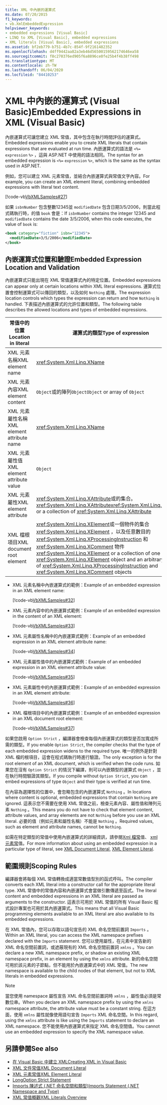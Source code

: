 ```yaml
---
title: XML 中內嵌的運算式
ms.date: 07/20/2015
f1_keywords:
- vb.XmlEmbeddedExpression
helpviewer_keywords:
- embedded expressions [Visual Basic]
- LINQ to XML [Visual Basic], embedded expressions
- XML literals [Visual Basic], embedded expressions
ms.assetid: bf2eb779-b751-4b7c-854f-9f2161482352
ms.openlocfilehash: d4ff9442aa82a3eb46d56500159562174646ea58
ms.sourcegitcommit: f8c270376ed905f6a8896ce0fe25b4f4b38ff498
ms.translationtype: MT
ms.contentlocale: zh-TW
ms.lasthandoff: 06/04/2020
ms.locfileid: "84410253"
---
```

# <a name="embedded-expressions-in-xml-visual-basic"></a><span data-ttu-id="5da99-102">XML 中內嵌的運算式 (Visual Basic)</span><span class="sxs-lookup"><span data-stu-id="5da99-102">Embedded Expressions in XML (Visual Basic)</span></span>
<span data-ttu-id="5da99-103">內嵌運算式可讓您建立 XML 常值，其中包含在執行時間評估的運算式。</span><span class="sxs-lookup"><span data-stu-id="5da99-103">Embedded expressions enable you to create XML literals that contain expressions that are evaluated at run time.</span></span> <span data-ttu-id="5da99-104">內嵌運算式的語法是 `<%=` `expression` `%>` ，這與 ASP.NET 中使用的語法相同。</span><span class="sxs-lookup"><span data-stu-id="5da99-104">The syntax for an embedded expression is `<%=` `expression` `%>`, which is the same as the syntax used in ASP.NET.</span></span>  
  
 <span data-ttu-id="5da99-105">例如，您可以建立 XML 元素常值，並結合內嵌運算式與常值文字內容。</span><span class="sxs-lookup"><span data-stu-id="5da99-105">For example, you can create an XML element literal, combining embedded expressions with literal text content.</span></span>  
  
 [!code-vb[VbXMLSamples#27](~/samples/snippets/visualbasic/VS_Snippets_VBCSharp/VbXMLSamples/VB/XMLSamples13.vb#27)]  
  
 <span data-ttu-id="5da99-106">如果 `isbnNumber` 包含整數12345並 `modifiedDate` 包含日期3/5/2006，則當此程式碼執行時，的值 `book` 會是：</span><span class="sxs-lookup"><span data-stu-id="5da99-106">If `isbnNumber` contains the integer 12345 and `modifiedDate` contains the date 3/5/2006, when this code executes, the value of `book` is:</span></span>  
  
```xml  
<book category="fiction" isbn="12345">  
  <modifiedDate>3/5/2006</modifiedDate>  
</book>  
```  
  
## <a name="embedded-expression-location-and-validation"></a><span data-ttu-id="5da99-107">內嵌運算式位置和驗證</span><span class="sxs-lookup"><span data-stu-id="5da99-107">Embedded Expression Location and Validation</span></span>  
 <span data-ttu-id="5da99-108">內嵌運算式只能出現在 XML 常值運算式內的特定位置。</span><span class="sxs-lookup"><span data-stu-id="5da99-108">Embedded expressions can appear only at certain locations within XML literal expressions.</span></span> <span data-ttu-id="5da99-109">運算式位置會控制運算式可以傳回的類型，以及如何 `Nothing` 處理。</span><span class="sxs-lookup"><span data-stu-id="5da99-109">The expression location controls which types the expression can return and how `Nothing` is handled.</span></span> <span data-ttu-id="5da99-110">下表描述內嵌運算式的允許位置和類型。</span><span class="sxs-lookup"><span data-stu-id="5da99-110">The following table describes the allowed locations and types of embedded expressions.</span></span>  
  
|<span data-ttu-id="5da99-111">常值中的位置</span><span class="sxs-lookup"><span data-stu-id="5da99-111">Location in literal</span></span>|<span data-ttu-id="5da99-112">運算式的類型</span><span class="sxs-lookup"><span data-stu-id="5da99-112">Type of expression</span></span>|<span data-ttu-id="5da99-113">處理`Nothing`</span><span class="sxs-lookup"><span data-stu-id="5da99-113">Handling of `Nothing`</span></span>|  
|---|---|---|  
|<span data-ttu-id="5da99-114">XML 元素名稱</span><span class="sxs-lookup"><span data-stu-id="5da99-114">XML element name</span></span>|<xref:System.Xml.Linq.XName>|<span data-ttu-id="5da99-115">錯誤</span><span class="sxs-lookup"><span data-stu-id="5da99-115">Error</span></span>|  
|<span data-ttu-id="5da99-116">XML 元素內容</span><span class="sxs-lookup"><span data-stu-id="5da99-116">XML element content</span></span>|<span data-ttu-id="5da99-117">`Object`或的陣列`Object`</span><span class="sxs-lookup"><span data-stu-id="5da99-117">`Object` or array of `Object`</span></span>|<span data-ttu-id="5da99-118">忽略</span><span class="sxs-lookup"><span data-stu-id="5da99-118">Ignored</span></span>|  
|<span data-ttu-id="5da99-119">XML 元素屬性名稱</span><span class="sxs-lookup"><span data-stu-id="5da99-119">XML element attribute name</span></span>|<xref:System.Xml.Linq.XName>|<span data-ttu-id="5da99-120">錯誤，除非屬性值也是`Nothing`</span><span class="sxs-lookup"><span data-stu-id="5da99-120">Error, unless the attribute value is also `Nothing`</span></span>|  
|<span data-ttu-id="5da99-121">XML 元素屬性值</span><span class="sxs-lookup"><span data-stu-id="5da99-121">XML element attribute value</span></span>|`Object`|<span data-ttu-id="5da99-122">已忽略屬性宣告</span><span class="sxs-lookup"><span data-stu-id="5da99-122">Attribute declaration ignored</span></span>|  
|<span data-ttu-id="5da99-123">XML 元素屬性</span><span class="sxs-lookup"><span data-stu-id="5da99-123">XML element attribute</span></span>|<span data-ttu-id="5da99-124"><xref:System.Xml.Linq.XAttribute>或的集合。<xref:System.Xml.Linq.XAttribute></span><span class="sxs-lookup"><span data-stu-id="5da99-124"><xref:System.Xml.Linq.XAttribute> or a collection of <xref:System.Xml.Linq.XAttribute></span></span>|<span data-ttu-id="5da99-125">忽略</span><span class="sxs-lookup"><span data-stu-id="5da99-125">Ignored</span></span>|  
|<span data-ttu-id="5da99-126">XML 檔根項目</span><span class="sxs-lookup"><span data-stu-id="5da99-126">XML document root element</span></span>|<span data-ttu-id="5da99-127"><xref:System.Xml.Linq.XElement>或一個物件的集合 <xref:System.Xml.Linq.XElement> ，以及任意數目的 <xref:System.Xml.Linq.XProcessingInstruction> 和 <xref:System.Xml.Linq.XComment> 物件</span><span class="sxs-lookup"><span data-stu-id="5da99-127"><xref:System.Xml.Linq.XElement> or a collection of one <xref:System.Xml.Linq.XElement> object and an arbitrary number of <xref:System.Xml.Linq.XProcessingInstruction> and <xref:System.Xml.Linq.XComment> objects</span></span>|<span data-ttu-id="5da99-128">忽略</span><span class="sxs-lookup"><span data-stu-id="5da99-128">Ignored</span></span>|  
  
- <span data-ttu-id="5da99-129">XML 元素名稱中內嵌運算式的範例：</span><span class="sxs-lookup"><span data-stu-id="5da99-129">Example of an embedded expression in an XML element name:</span></span>  
  
     [!code-vb[VbXMLSamples#32](~/samples/snippets/visualbasic/VS_Snippets_VBCSharp/VbXMLSamples/VB/XMLSamples13.vb#32)]  
  
- <span data-ttu-id="5da99-130">XML 元素內容中的內嵌運算式範例：</span><span class="sxs-lookup"><span data-stu-id="5da99-130">Example of an embedded expression in the content of an XML element:</span></span>  
  
     [!code-vb[VbXMLSamples#33](~/samples/snippets/visualbasic/VS_Snippets_VBCSharp/VbXMLSamples/VB/XMLSamples13.vb#33)]  
  
- <span data-ttu-id="5da99-131">XML 元素屬性名稱中的內嵌運算式範例：</span><span class="sxs-lookup"><span data-stu-id="5da99-131">Example of an embedded expression in an XML element attribute name:</span></span>  
  
     [!code-vb[VbXMLSamples#34](~/samples/snippets/visualbasic/VS_Snippets_VBCSharp/VbXMLSamples/VB/XMLSamples13.vb#34)]  
  
- <span data-ttu-id="5da99-132">XML 元素屬性值中的內嵌運算式範例：</span><span class="sxs-lookup"><span data-stu-id="5da99-132">Example of an embedded expression in an XML element attribute value:</span></span>  
  
     [!code-vb[VbXMLSamples#35](~/samples/snippets/visualbasic/VS_Snippets_VBCSharp/VbXMLSamples/VB/XMLSamples13.vb#35)]  
  
- <span data-ttu-id="5da99-133">XML 元素屬性中的內嵌運算式範例：</span><span class="sxs-lookup"><span data-stu-id="5da99-133">Example of an embedded expression in an XML element attribute:</span></span>  
  
     [!code-vb[VbXMLSamples#36](~/samples/snippets/visualbasic/VS_Snippets_VBCSharp/VbXMLSamples/VB/XMLSamples13.vb#36)]  
  
- <span data-ttu-id="5da99-134">XML 檔根項目中的內嵌運算式範例：</span><span class="sxs-lookup"><span data-stu-id="5da99-134">Example of an embedded expression in an XML document root element:</span></span>  
  
     [!code-vb[VbXMLSamples#37](~/samples/snippets/visualbasic/VS_Snippets_VBCSharp/VbXMLSamples/VB/XMLSamples13.vb#37)]  
  
 <span data-ttu-id="5da99-135">如果您啟用 `Option Strict` ，編譯器會檢查每個內嵌運算式的類型是否加寬成所需的類型。</span><span class="sxs-lookup"><span data-stu-id="5da99-135">If you enable `Option Strict`, the compiler checks that the type of each embedded expression widens to the required type.</span></span> <span data-ttu-id="5da99-136">唯一的例外是針對 XML 檔的根項目，這會在程式碼執行時進行驗證。</span><span class="sxs-lookup"><span data-stu-id="5da99-136">The only exception is for the root element of an XML document, which is verified when the code runs.</span></span> <span data-ttu-id="5da99-137">如果您在沒有 `Option Strict` 的情況下編譯，則可以內嵌類型的運算式 `Object` ，並在執行時間驗證其類型。</span><span class="sxs-lookup"><span data-stu-id="5da99-137">If you compile without `Option Strict`, you can embed expressions of type `Object` and their type is verified at run time.</span></span>  
  
 <span data-ttu-id="5da99-138">在內容為選擇性的位置中，會忽略包含的內嵌運算式 `Nothing` 。</span><span class="sxs-lookup"><span data-stu-id="5da99-138">In locations where content is optional, embedded expressions that contain `Nothing` are ignored.</span></span> <span data-ttu-id="5da99-139">這表示您不需要在使用 XML 常值之前，檢查元素內容、屬性值和陣列元素 `Nothing` 。</span><span class="sxs-lookup"><span data-stu-id="5da99-139">This means you do not have to check that element content, attribute values, and array elements are not `Nothing` before you use an XML literal.</span></span> <span data-ttu-id="5da99-140">必要的值（例如元素和屬性名稱）不能是 `Nothing` 。</span><span class="sxs-lookup"><span data-stu-id="5da99-140">Required values, such as element and attribute names, cannot be `Nothing`.</span></span>  
  
 <span data-ttu-id="5da99-141">如需在特定類型的常值中使用內嵌運算式的詳細資訊，請參閱[Xml 檔常](../../../language-reference/xml-literals/xml-document-literal.md)值、 [xml 元素常](../../../language-reference/xml-literals/xml-element-literal.md)值。</span><span class="sxs-lookup"><span data-stu-id="5da99-141">For more information about using an embedded expression in a particular type of literal, see [XML Document Literal](../../../language-reference/xml-literals/xml-document-literal.md), [XML Element Literal](../../../language-reference/xml-literals/xml-element-literal.md).</span></span>  
  
## <a name="scoping-rules"></a><span data-ttu-id="5da99-142">範圍規則</span><span class="sxs-lookup"><span data-stu-id="5da99-142">Scoping Rules</span></span>  
 <span data-ttu-id="5da99-143">編譯器會將每個 XML 常值轉換成適當常數值型別的函式呼叫。</span><span class="sxs-lookup"><span data-stu-id="5da99-143">The compiler converts each XML literal into a constructor call for the appropriate literal type.</span></span> <span data-ttu-id="5da99-144">XML 常值中的常值內容和內嵌運算式會當做引數傳遞至函式。</span><span class="sxs-lookup"><span data-stu-id="5da99-144">The literal content and embedded expressions in an XML literal are passed as arguments to the constructor.</span></span> <span data-ttu-id="5da99-145">這表示可用於 XML 常值的所有 Visual Basic 程式設計專案也可用於其內嵌運算式。</span><span class="sxs-lookup"><span data-stu-id="5da99-145">This means that all Visual Basic programming elements available to an XML literal are also available to its embedded expressions.</span></span>  
  
 <span data-ttu-id="5da99-146">在 XML 常值內，您可以存取以語句宣告的 XML 命名空間前置詞 `Imports` 。</span><span class="sxs-lookup"><span data-stu-id="5da99-146">Within an XML literal, you can access the XML namespace prefixes declared with the `Imports` statement.</span></span> <span data-ttu-id="5da99-147">您可以使用屬性，在元素中宣告新的 XML 命名空間前置詞，或遮蔽現有的 XML 命名空間前置詞 `xmlns` 。</span><span class="sxs-lookup"><span data-stu-id="5da99-147">You can declare a new XML namespace prefix, or shadow an existing XML namespace prefix, in an element by using the `xmlns` attribute.</span></span> <span data-ttu-id="5da99-148">新的命名空間可用於該元素的子節點，但不能用於內嵌運算式中的 XML 常值。</span><span class="sxs-lookup"><span data-stu-id="5da99-148">The new namespace is available to the child nodes of that element, but not to XML literals in embedded expressions.</span></span>  
  
> [!NOTE]
> <span data-ttu-id="5da99-149">當您使用 namespace 屬性宣告 XML 命名空間前置詞時 `xmlns` ，屬性值必須是常數位串。</span><span class="sxs-lookup"><span data-stu-id="5da99-149">When you declare an XML namespace prefix by using the `xmlns` namespace attribute, the attribute value must be a constant string.</span></span> <span data-ttu-id="5da99-150">在這方面，使用 `xmlns` 屬性就像使用語句宣告 `Imports` XML 命名空間。</span><span class="sxs-lookup"><span data-stu-id="5da99-150">In this regard, using the `xmlns` attribute is like using the `Imports` statement to declare an XML namespace.</span></span> <span data-ttu-id="5da99-151">您不能使用內嵌運算式來指定 XML 命名空間值。</span><span class="sxs-lookup"><span data-stu-id="5da99-151">You cannot use an embedded expression to specify the XML namespace value.</span></span>  
  
## <a name="see-also"></a><span data-ttu-id="5da99-152">另請參閱</span><span class="sxs-lookup"><span data-stu-id="5da99-152">See also</span></span>

- [<span data-ttu-id="5da99-153">在 Visual Basic 中建立 XML</span><span class="sxs-lookup"><span data-stu-id="5da99-153">Creating XML in Visual Basic</span></span>](creating-xml.md)
- [<span data-ttu-id="5da99-154">XML 文件常值</span><span class="sxs-lookup"><span data-stu-id="5da99-154">XML Document Literal</span></span>](../../../language-reference/xml-literals/xml-document-literal.md)
- [<span data-ttu-id="5da99-155">XML 元素常值</span><span class="sxs-lookup"><span data-stu-id="5da99-155">XML Element Literal</span></span>](../../../language-reference/xml-literals/xml-element-literal.md)
- [<span data-ttu-id="5da99-156">Long</span><span class="sxs-lookup"><span data-stu-id="5da99-156">Option Strict Statement</span></span>](../../../language-reference/statements/option-strict-statement.md)
- [<span data-ttu-id="5da99-157">Imports 陳述式 (.NET 命名空間和類型)</span><span class="sxs-lookup"><span data-stu-id="5da99-157">Imports Statement (.NET Namespace and Type)</span></span>](../../../language-reference/statements/imports-statement-net-namespace-and-type.md)
- [<span data-ttu-id="5da99-158">XML 常值概觀</span><span class="sxs-lookup"><span data-stu-id="5da99-158">XML Literals Overview</span></span>](xml-literals-overview.md)
